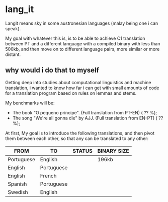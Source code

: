 # lang_it

Langit means sky in some austronesian languages (malay being one i can speak).

My goal with whatever this is, is to be able to achieve C1 translation between PT and a different language with a compiled binary with less than 500kb, and then move on to different language pairs, more similar or more distant. 

## why would i do that to myself

Getting deep into studies about computational linguistics and machine translation, i wanted to know how far i can get with small amounts of code for a translation program based on rules on lemmas and stems.

My benchmarks will be:
- The book "O pequeno principe". (Full translation from PT-EN) ( ?? %);
- The song "We're all gonna die" by AJJ. (Full translation from EN-PT) ( ?? %);

At first, My goal is to introduce the following translations, and then pivot them between each other, so that any can be translated to any other:

| FROM          | TO            | STATUS | BINARY SIZE |
| ------------- | ------------- | ------ | ----------- |
| Portuguese    | English       |        |    196kb    |
| English       | Portuguese    |        |             |
| English       | French        |        |             |
| Spanish       | Portuguese    |        |             |
| Swedish       | English       |        |             |